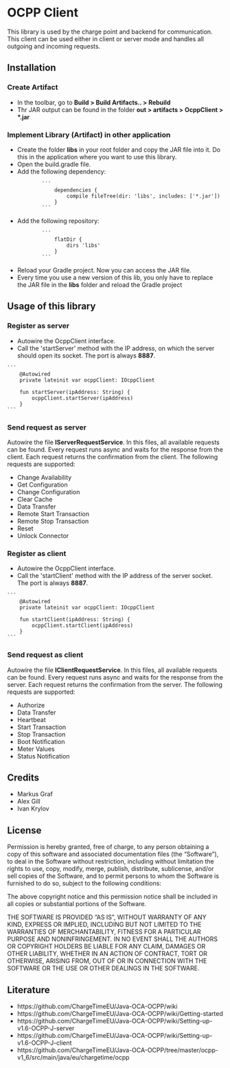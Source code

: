 # OCPP Client
This library is used by the charge point and backend for communication. This client can be used either in client or
server mode and handles all outgoing and incoming requests.

## Installation
### Create Artifact
<ul>
    <li>In the toolbar, go to <b>Build > Build Artifacts.. > Rebuild</b></li>
    <li>Thr JAR output can be found in the folder <b>out > artifacts > OcppClient > *.jar</b></li>
</ul>

### Implement Library (Artifact) in other application
<ul>
    <li>Create the folder <b>libs</b> in your root folder and copy the JAR file into it. Do this in the application where you want to use this library.</li>
    <li>Open the build.gradle file.</li>
    <li>Add the following dependency:</li>

            ```
                dependencies {
                    compile fileTree(dir: 'libs', includes: ['*.jar'])
                }
            ```

<li>Add the following repository:</li>

            ```
                flatDir {
                    dirs 'libs'
                }
            ```

<li>Reload your Gradle project. Now you can access the JAR file.</li>
<li>Every time you use a new version of this lib, you only have to replace the JAR file in the <b>libs</b> folder and reload the Gradle project</li>
</ul>

## Usage of this library
### Register as server
<ul>
    <li>Autowire the OcppClient interface.</li>
    <li>Call the 'startServer' method with the IP address, on which the server should open its socket. The port is always <b>8887</b>.</li>
</ul>

    ```
        @Autowired
        private lateinit var ocppClient: IOcppClient

        fun startServer(ipAddress: String) {
            ocppClient.startServer(ipAddress)
        }
    ```

### Send request as server
Autowire the file <b>IServerRequestService</b>. In this files, all available requests can be found. Every request runs
async and waits for the response from the client. Each request returns the confirmation from the client. The following requests
are supported:
<ul>
    <li>Change Availability</li>
    <li>Get Configuration</li>
    <li>Change Configuration</li>
    <li>Clear Cache</li>
    <li>Data Transfer</li>
    <li>Remote Start Transaction</li>
    <li>Remote Stop Transaction</li>
    <li>Reset</li>
    <li>Unlock Connector</li>
</ul>

### Register as client
<ul>
    <li>Autowire the OcppClient interface.</li>
    <li>Call the 'startClient' method with the IP address of the server socket. The port is always <b>8887</b>.</li>
</ul>

    ```
        @Autowired
        private lateinit var ocppClient: IOcppClient

        fun startClient(ipAddress: String) {
            ocppClient.startClient(ipAddress)
        }
    ```

### Send request as client
Autowire the file <b>IClientRequestService</b>. In this files, all available requests can be found. Every request runs
async and waits for the response from the server. Each request returns the confirmation from the server. The following requests
are supported:
<ul>
    <li>Authorize</li>
    <li>Data Transfer</li>
    <li>Heartbeat</li>
    <li>Start Transaction</li>
    <li>Stop Transaction</li>
    <li>Boot Notification</li>
    <li>Meter Values</li>
    <li>Status Notification</li>
</ul>

## Credits
<ul>
    <li>Markus Graf</li>
    <li>Alex Gill</li>
    <li>Ivan Krylov</li>
</ul>

## License
Permission is hereby granted, free of charge, to any person obtaining a copy of this software and associated documentation files (the “Software”), to deal in the Software without restriction, including without limitation the rights to use, copy, modify, merge, publish, distribute, sublicense, and/or sell copies of the Software, and to permit persons to whom the Software is furnished to do so, subject to the following conditions:

The above copyright notice and this permission notice shall be included in all copies or substantial portions of the Software.

THE SOFTWARE IS PROVIDED “AS IS”, WITHOUT WARRANTY OF ANY KIND, EXPRESS OR IMPLIED, INCLUDING BUT NOT LIMITED TO THE WARRANTIES OF MERCHANTABILITY, FITNESS FOR A PARTICULAR PURPOSE AND NONINFRINGEMENT. IN NO EVENT SHALL THE AUTHORS OR COPYRIGHT HOLDERS BE LIABLE FOR ANY CLAIM, DAMAGES OR OTHER LIABILITY, WHETHER IN AN ACTION OF CONTRACT, TORT OR OTHERWISE, ARISING FROM, OUT OF OR IN CONNECTION WITH THE SOFTWARE OR THE USE OR OTHER DEALINGS IN THE SOFTWARE.

## Literature
<ul>
    <li>https://github.com/ChargeTimeEU/Java-OCA-OCPP/wiki</li>
    <li>https://github.com/ChargeTimeEU/Java-OCA-OCPP/wiki/Getting-started</li>
    <li>https://github.com/ChargeTimeEU/Java-OCA-OCPP/wiki/Setting-up-v1.6-OCPP-J-server</li>
    <li>https://github.com/ChargeTimeEU/Java-OCA-OCPP/wiki/Setting-up-v1.6-OCPP-J-client</li>
    <li>https://github.com/ChargeTimeEU/Java-OCA-OCPP/tree/master/ocpp-v1_6/src/main/java/eu/chargetime/ocpp</li>
</ul>
